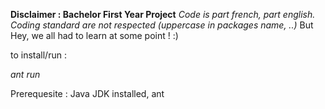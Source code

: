 **Disclaimer : Bachelor First Year Project**
*Code is part french, part english.*
*Coding standard are not respected (uppercase in packages name, ..)*
But Hey, we all had to learn at some point ! :) 


to install/run :

*ant run*

Prerequesite :
Java JDK installed, ant
